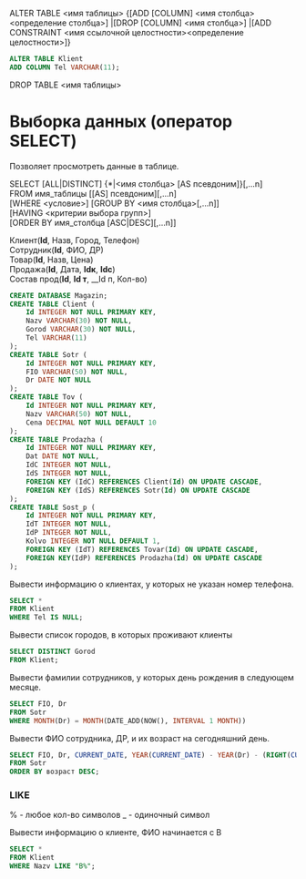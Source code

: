 ALTER TABLE <имя таблицы>
{[ADD [COLUMN] <имя столбца><определение столбца>]
|[DROP [COLUMN] <имя столбца>]
|[ADD CONSTRAINT <имя ссылочной целостности><определение целостности>]}

```sql
ALTER TABLE Klient
ADD COLUMN Tel VARCHAR(11);
```

DROP TABLE <имя таблицы>

# Выборка данных (оператор SELECT)

Позволяет просмотреть данные в таблице.

SELECT [ALL|DISTINCT] {*|<имя столбца> [AS псевдоним]}[,...n] \
FROM имя_таблицы [[AS] псевдоним][,...n] \
[WHERE <условие>]
[GROUP BY <имя столбца>[,...n]] \
[HAVING <критерии выбора групп>] \
[ORDER BY имя_столбца [ASC|DESC][,...n]]

Клиент(__Id__, Назв, Город, Телефон) \
Сотрудник(__Id__, ФИО, ДР) \
Товар(__Id__, Назв, Цена) \
Продажа(__Id__, Дата, __Idк__, __Idс__) \
Состав прод(__Id__, __Id т__, __Id п, Кол-во)

```sql
CREATE DATABASE Magazin;
CREATE TABLE Client (
    Id INTEGER NOT NULL PRIMARY KEY,
    Nazv VARCHAR(30) NOT NULL,
    Gorod VARCHAR(30) NOT NULL,
    Tel VARCHAR(11)
);
CREATE TABLE Sotr (
    Id INTEGER NOT NULL PRIMARY KEY,
    FIO VARCHAR(50) NOT NULL,
    Dr DATE NOT NULL
);
CREATE TABLE Tov (
    Id INTEGER NOT NULL PRIMARY KEY,
    Nazv VARCHAR(50) NOT NULL,
    Cena DECIMAL NOT NULL DEFAULT 10
);
CREATE TABLE Prodazha (
    Id INTEGER NOT NULL PRIMARY KEY,
    Dat DATE NOT NULL,
    IdC INTEGER NOT NULL,
    IdS INTEGER NOT NULL,
    FOREIGN KEY (IdC) REFERENCES Client(Id) ON UPDATE CASCADE,
    FOREIGN KEY (IdS) REFERENCES Sotr(Id) ON UPDATE CASCADE
);
CREATE TABLE Sost_p (
    Id INTEGER NOT NULL PRIMARY KEY,
    IdT INTEGER NOT NULL,
    IdP INTEGER NOT NULL,
    Kolvo INTEGER NOT NULL DEFAULT 1,
    FOREIGN KEY (IdT) REFERENCES Tovar(Id) ON UPDATE CASCADE,
    FOREIGN KEY(IdP) REFERENCES Prodazha(Id) ON UPDATE CASCADE
);
```

Вывести информацию о клиентах, у которых не указан номер телефона.
```sql
SELECT *
FROM Klient
WHERE Tel IS NULL;
```

Вывести список городов, в которых проживают клиенты
```sql
SELECT DISTINCT Gorod
FROM Klient;
```

Вывести фамилии сотрудников, у которых день рождения в следующем месяце.
```sql
SELECT FIO, Dr
FROM Sotr
WHERE MONTH(Dr) = MONTH(DATE_ADD(NOW(), INTERVAL 1 MONTH))
```

Вывести ФИО сотрудника, ДР, и их возраст на сегодняшний день.

```sql
SELECT FIO, Dr, CURRENT_DATE, YEAR(CURRENT_DATE) - YEAR(Dr) - (RIGHT(CURRENT_DATE, 5) < RIGHT(Dr, 5)) AS Age
FROM Sotr
ORDER BY возраст DESC;
```

### LIKE

% - любое кол-во символов
_ - одиночный символ

Вывести информацию о клиенте, ФИО начинается с В

```sql
SELECT *
FROM Klient
WHERE Nazv LIKE "В%";
```

